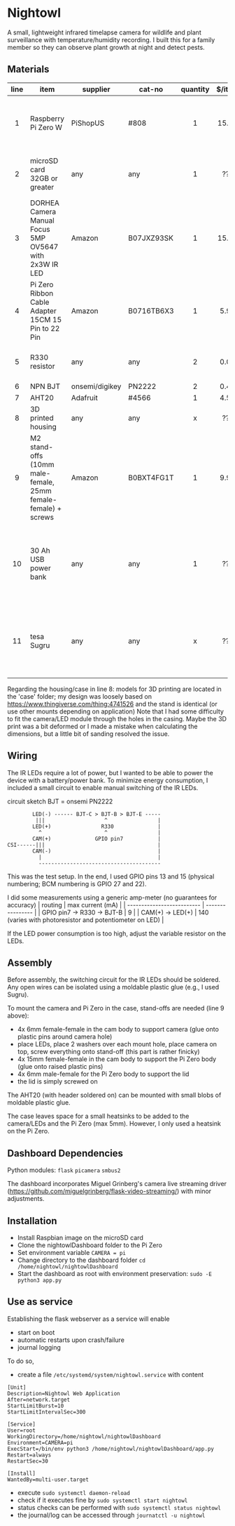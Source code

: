 # Nightowl

A small, lightweight infrared timelapse camera for wildlife and plant surveillance with temperature/humidity recording.
I built this for a family member so they can observe plant growth at night and detect pests.

## Materials

| line  | item                                                    | supplier        | cat-no      | quantity | $/item | $total | remarks                               |
| :---: | ------------------------------------------------------- | --------------- | ----------- | :------: | :----: | :----: | ------------------------------------- |
| 1     | Raspberry Pi Zero W                                     | PiShopUS        | #808        | 1        | 15.00  | 15.00  | or better now, use Pi Zero 2W         |
| 2     | microSD card 32GB or greater                            | any             | any         | 1        | ???    | ???    | I used a SanDisk 32GB Extreme Pro     |
| 3     | DORHEA Camera Manual Focus 5MP OV5647 with 2x3W IR LED  | Amazon          | B07JXZ93SK  | 1        | 15.99  | 15.99  |                                       |
| 4     | Pi Zero Ribbon Cable Adapter 15CM 15 Pin to 22 Pin      | Amazon          | B0716TB6X3  | 1        | 5.99   | 5.99   |                                       |
| 5     | R330 resistor                                           | any             | any         | 2        | 0.00   | 0.00   | still had a few lying around          |
| 6     | NPN BJT                                                 | onsemi/digikey  | PN2222      | 2        | 0.40   | 0.80   |                                       |
| 7     | AHT20                                                   | Adafruit        | #4566       | 1        | 4.50   | 4.50   |                                       |
| 8     | 3D printed housing                                      | any             | any         | x        | ???    | ???    | see below                             |
| 9     | M2 stand-offs (10mm male-female, 25mm female-female) + screws | Amazon    | B0BXT4FG1T  | 1        | 9.99   | 9.99   |                                       |
| 10    | 30 Ah USB power bank                                    | any             | any         | 1        | ???    | ???    | any generic power bank with 2A or greater output will do |
| 11    | tesa Sugru                                              | any             | any         | x        | ???    |        | used to isolate open wires, fix AHT20 and camera |

Regarding the housing/case in line 8: models for 3D printing are located in the 'case' folder; my design was loosely based on
https://www.thingiverse.com/thing:4741526
and the stand is identical (or use other mounts depending on application)
Note that I had some difficulty to fit the camera/LED module through the holes in the casing. Maybe the 3D print was a bit deformed or I made a mistake when calculating the dimensions, but a little bit of sanding resolved the issue.

## Wiring

The IR LEDs require a lot of power, but I wanted to be able to power the device with a battery/power bank. To minimize energy consumption, I included a small circuit to enable manual switching of the IR LEDs.

circuit sketch
BJT = onsemi PN2222


            LED(-) ------ BJT-C > BJT-B > BJT-E ----- 
             |||                   ^                |
            LED(+)                R330              |
              ^                    ^                |
            CAM(+)              GPIO pin7           |
    CSI------|||                                    |
            CAM(-)                                  |
              |                                     |
              ---------------------------------------

This was the test setup. In the end, I used GPIO pins 13 and 15 (physical numbering; BCM numbering is GPIO 27 and 22).


I did some measurements using a generic amp-meter (no guarantees for accuracy)
| routing                    | max current (mA) |
| -------------------------- | ---------------- |
| GPIO pin7 -> R330 -> BJT-B | 9                |
| CAM(+) -> LED(+)           | 140 (varies with photoresistor and potentiometer on LED) |

If the LED power consumption is too high, adjust the variable resistor on the LEDs.


## Assembly

Before assembly, the switching circuit for the IR LEDs should be soldered. Any open wires can be isolated using a moldable plastic glue (e.g., I used Sugru).

To mount the camera and Pi Zero in the case, stand-offs are needed (line 9 above):
- 4x 6mm female-female in the cam body to support camera (glue onto plastic pins around camera hole)
- place LEDs, place 2 washers over each mount hole, place camera on top, screw everything onto stand-off (this part is rather finicky)
- 4x 15mm female-female in the cam body to support the Pi Zero body (glue onto raised plastic pins)
- 4x 6mm male-female for the Pi Zero body to support the lid
- the lid is simply screwed on

The AHT20 (with header soldered on) can be mounted with small blobs of moldable plastic glue.

The case leaves space for a small heatsinks to be added to the camera/LEDs and the Pi Zero (max 5mm). However, I only used a heatsink on the Pi Zero.



## Dashboard Dependencies
Python modules: `flask` `picamera` `smbus2`

The dashboard incorporates Miguel Grinberg's camera live streaming driver (https://github.com/miguelgrinberg/flask-video-streaming/) with minor adjustments.

## Installation
- Install Raspbian image on the microSD card
- Clone the nightowlDashboard folder to the Pi Zero
- Set environment variable `CAMERA = pi`
- Change directory to the dashboard folder `cd /home/nightowl/nightowlDashboard`
- Start the dashboard as root with environment preservation: `sudo -E python3 app.py`

## Use as service
Establishing the flask webserver as a service will enable
- start on boot
- automatic restarts upon crash/failure
- journal logging

To do so,
- create a file `/etc/systemd/system/nightowl.service` with content
```
[Unit]
Description=Nightowl Web Application
After=network.target
StartLimitBurst=10
StartLimitIntervalSec=300

[Service]
User=root
WorkingDirectory=/home/nightowl/nightowlDashboard
Environment=CAMERA=pi
ExecStart=/bin/env python3 /home/nightowl/nightowlDashboard/app.py
Restart=always
RestartSec=30

[Install]
WantedBy=multi-user.target
```

- execute `sudo systemctl daemon-reload`
- check if it executes fine by `sudo systemctl start nightowl`
- status checks can be performed with `sudo systemctl status nightowl`
- the journal/log can be accessed through `journatctl -u nightowl`



